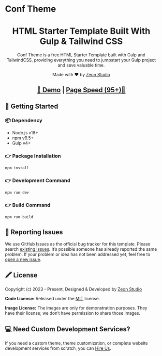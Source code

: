 # Conf Theme

<h1 align="center">HTML Starter Template Built With Gulp & Tailwind CSS</h1>

<p align="center">Conf Theme is a free HTML Starter Template built with Gulp and TailwindCSS, providing everything you need to jumpstart your Gulp project and save valuable time.</p>

<p align="center">Made with ♥ by <a href="https://zeon.studio/">Zeon Studio</a></p>

<h2 align="center">
<a target="_blank" href="https://Conf Theme.netlify.app/" rel="nofollow">👀 Demo</a> | <a  target="_blank" href="https://pagespeed.web.dev/analysis/https-Conf Theme-netlify-app/1to2abs0qz?form_factor=desktop">Page Speed (95+)🚀</a>
</h2>

## 🚀 Getting Started

### 📦 Dependency

- Node.js v18+
- npm v9.5+
- Gulp v4+

### 👉 Package Installation

```bash
npm install
```

### 👉 Development Command

```bash
npm run dev
```

### 👉 Build Command

```bash
npm run build
```

## 🐞 Reporting Issues

We use GitHub Issues as the official bug tracker for this template. Please search [existing issues](https://github.com/zeon-studio/Conf-Theme/issues). It’s possible someone has already reported the same problem. If your problem or idea has not been addressed yet, feel free to [open a new issue](https://github.com/zeon-studio/Conf-Theme/issues).

## 🖍 License

Copyright (c) 2023 - Present, Designed & Developed by [Zeon Studio](https://zeon.studio/)

**Code License:** Released under the [MIT](https://github.com/zeon-studio/Conf-Theme/blob/main/LICENSE) license.

**Image License:** The images are only for demonstration purposes. They have their license; we don’t have permission to share those images.

## 💻 Need Custom Development Services?

If you need a custom theme, theme customization, or complete website development services from scratch, you can [Hire Us](https://zeon.studio/).
